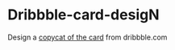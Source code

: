 # Dribbble-card-desigN
Design a [copycat of the card](https://arthur-littm.github.io/dribbble-card-solution/index) from dribbble.com
